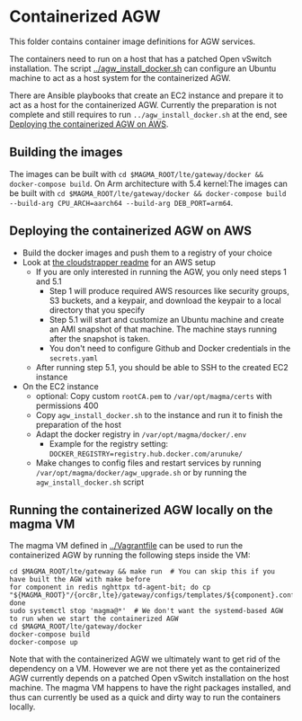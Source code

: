 # Containerized AGW

This folder contains container image definitions for AGW services.

The containers need to run on a host that has a patched Open vSwitch installation.
The script [../agw_install_docker.sh](../agw_install_docker.sh) can configure an Ubuntu machine to act as a
host system for the containerized AGW.

There are Ansible playbooks that create an EC2 instance and prepare it to act as
a host for the containerized AGW. Currently the preparation is not complete and
still requires to run `../agw_install_docker.sh` at the end, see [Deploying the
containerized AGW on AWS](#deploying-the-containerized-agw-on-aws).

## Building the images

The images can be built with `cd $MAGMA_ROOT/lte/gateway/docker && docker-compose build`.
On Arm architecture with 5.4 kernel:The images can be built with `cd $MAGMA_ROOT/lte/gateway/docker && docker-compose build --build-arg CPU_ARCH=aarch64 --build-arg DEB_PORT=arm64`.

## Deploying the containerized AGW on AWS

* Build the docker images and push them to a registry of your choice
* Look at [the cloudstrapper readme](../../../experimental/cloudstrapper/README.md) for an AWS setup
    * If you are only interested in running the AGW, you only need steps 1 and 5.1
      * Step 1 will produce required AWS resources like security groups, S3 buckets, and a keypair, and download the keypair to a local directory that you specify
      * Step 5.1 will start and customize an Ubuntu machine and create an AMI snapshot of that machine. The machine stays running after the snapshot is taken.
      * You don't need to configure Github and Docker credentials in the `secrets.yaml`
    * After running step 5.1, you should be able to SSH to the created EC2 instance
* On the EC2 instance
    * optional: Copy custom `rootCA.pem` to  `/var/opt/magma/certs` with permissions 400
    * Copy `agw_install_docker.sh` to the instance and run it to finish the preparation of the host
    * Adapt the docker registry in `/var/opt/magma/docker/.env`
      * Example for the registry setting: `DOCKER_REGISTRY=registry.hub.docker.com/arunuke/`
    * Make changes to config files and restart services by running `/var/opt/magma/docker/agw_upgrade.sh` or by running the `agw_install_docker.sh` script

## Running the containerized AGW locally on the magma VM

The magma VM defined in [../Vagrantfile](../Vagrantfile) can be used to run the
containerized AGW by running the following steps inside the VM:

```
cd $MAGMA_ROOT/lte/gateway && make run  # You can skip this if you have built the AGW with make before
for component in redis nghttpx td-agent-bit; do cp "${MAGMA_ROOT}"/{orc8r,lte}/gateway/configs/templates/${component}.conf.template; done
sudo systemctl stop 'magma@*'  # We don't want the systemd-based AGW to run when we start the containerized AGW
cd $MAGMA_ROOT/lte/gateway/docker
docker-compose build
docker-compose up
```

Note that with the containerized AGW we ultimately want to get rid of the dependency
on a VM. However we are not there yet as the containerized AGW currently depends
on a patched Open vSwitch installation on the host machine. The magma VM happens
to have the right packages installed, and thus can currently be used as a quick
and dirty way to run the containers locally.
